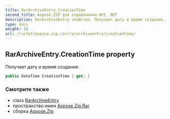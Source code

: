 ```yaml
---
title: RarArchiveEntry.CreationTime
second_title: Aspose.ZIP для справочника API .NET
description: RarArchiveEntry свойство. Получает дату и время создания.
type: docs
weight: 20
url: /ru/net/aspose.zip.rar/rararchiveentry/creationtime/
---
```

## RarArchiveEntry.CreationTime property

Получает дату и время создания.

```csharp
public DateTime CreationTime { get; }
```

### Смотрите также

* class [RarArchiveEntry](../)
* пространство имен [Aspose.Zip.Rar](../../rararchiveentry/)
* сборка [Aspose.Zip](../../../)


